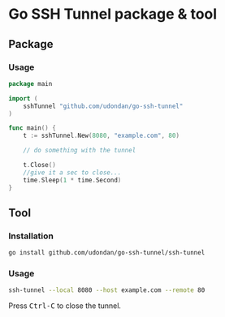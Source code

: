 # Go SSH Tunnel package & tool

## Package

### Usage

```go
package main

import (
    sshTunnel "github.com/udondan/go-ssh-tunnel"
)

func main() {
    t := sshTunnel.New(8080, "example.com", 80)

    // do something with the tunnel

    t.Close()
    //give it a sec to close...
    time.Sleep(1 * time.Second)
}
```

## Tool

### Installation

```bash
go install github.com/udondan/go-ssh-tunnel/ssh-tunnel
```

### Usage 

```bash
ssh-tunnel --local 8080 --host example.com --remote 80
```

Press <kbd>Ctrl-C</kbd> to close the tunnel.